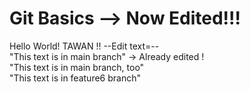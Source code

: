 # Git Basics --> Now Edited!!!
Hello World!
TAWAN !!
--Edit text=--
<br> "This text is in main branch" -> Already edited !
<br> "This text is in main branch, too"
<br> "This text is in feature6 branch"